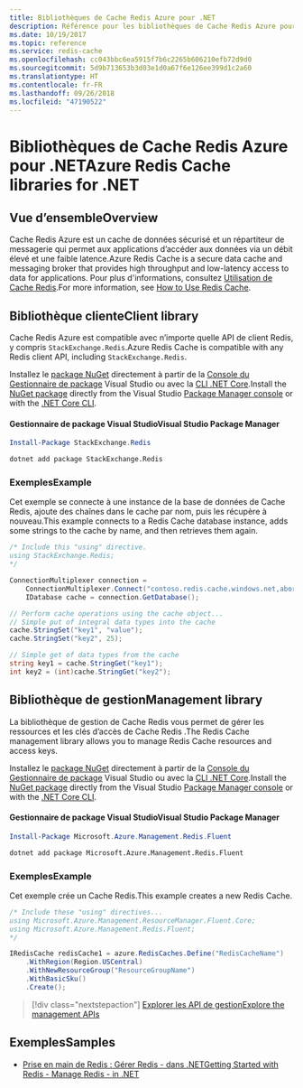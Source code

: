 ```yaml
---
title: Bibliothèques de Cache Redis Azure pour .NET
description: Référence pour les bibliothèques de Cache Redis Azure pour .NET
ms.date: 10/19/2017
ms.topic: reference
ms.service: redis-cache
ms.openlocfilehash: cc043bbc6ea5915f7b6c2265b606210efb72d9d0
ms.sourcegitcommit: 5d9b713653b3d03e1d0a67f6e126ee399d1c2a60
ms.translationtype: HT
ms.contentlocale: fr-FR
ms.lasthandoff: 09/26/2018
ms.locfileid: "47190522"
---
```

# <a name="azure-redis-cache-libraries-for-net"></a><span data-ttu-id="13646-103">Bibliothèques de Cache Redis Azure pour .NET</span><span class="sxs-lookup"><span data-stu-id="13646-103">Azure Redis Cache libraries for .NET</span></span>

## <a name="overview"></a><span data-ttu-id="13646-104">Vue d’ensemble</span><span class="sxs-lookup"><span data-stu-id="13646-104">Overview</span></span>

<span data-ttu-id="13646-105">Cache Redis Azure est un cache de données sécurisé et un répartiteur de messagerie qui permet aux applications d’accéder aux données via un débit élevé et une faible latence.</span><span class="sxs-lookup"><span data-stu-id="13646-105">Azure Redis Cache is a secure data cache and messaging broker that provides high throughput and low-latency access to data for applications.</span></span>  <span data-ttu-id="13646-106">Pour plus d'informations, consultez [Utilisation de Cache Redis](https://docs.microsoft.com/azure/redis-cache/cache-dotnet-how-to-use-azure-redis-cache).</span><span class="sxs-lookup"><span data-stu-id="13646-106">For more information, see [How to Use Redis Cache](https://docs.microsoft.com/azure/redis-cache/cache-dotnet-how-to-use-azure-redis-cache).</span></span>

## <a name="client-library"></a><span data-ttu-id="13646-107">Bibliothèque cliente</span><span class="sxs-lookup"><span data-stu-id="13646-107">Client library</span></span>

<span data-ttu-id="13646-108">Cache Redis Azure est compatible avec n’importe quelle API de client Redis, y compris `StackExchange.Redis`.</span><span class="sxs-lookup"><span data-stu-id="13646-108">Azure Redis Cache is compatible with any Redis client API, including `StackExchange.Redis`.</span></span>

<span data-ttu-id="13646-109">Installez le [package NuGet](https://www.nuget.org/packages/StackExchange.Redis) directement à partir de la [Console du Gestionnaire de package][PackageManager] Visual Studio ou avec la [CLI .NET Core][DotNetCLI].</span><span class="sxs-lookup"><span data-stu-id="13646-109">Install the [NuGet package](https://www.nuget.org/packages/StackExchange.Redis) directly from the Visual Studio [Package Manager console][PackageManager] or with the [.NET Core CLI][DotNetCLI].</span></span>

#### <a name="visual-studio-package-manager"></a><span data-ttu-id="13646-110">Gestionnaire de package Visual Studio</span><span class="sxs-lookup"><span data-stu-id="13646-110">Visual Studio Package Manager</span></span>

```powershell
Install-Package StackExchange.Redis
```

```bash
dotnet add package StackExchange.Redis
```

### <a name="example"></a><span data-ttu-id="13646-111">Exemples</span><span class="sxs-lookup"><span data-stu-id="13646-111">Example</span></span>

<span data-ttu-id="13646-112">Cet exemple se connecte à une instance de la base de données de Cache Redis, ajoute des chaînes dans le cache par nom, puis les récupère à nouveau.</span><span class="sxs-lookup"><span data-stu-id="13646-112">This example connects to a Redis Cache database instance, adds some strings to the cache by name, and then retrieves them again.</span></span>

```csharp
/* Include this "using" directive.
using StackExchange.Redis;
*/

ConnectionMultiplexer connection = 
    ConnectionMultiplexer.Connect("contoso.redis.cache.windows.net,abortConnect=false,ssl=true,password=...");
    IDatabase cache = connection.GetDatabase();

// Perform cache operations using the cache object...
// Simple put of integral data types into the cache
cache.StringSet("key1", "value");
cache.StringSet("key2", 25);

// Simple get of data types from the cache
string key1 = cache.StringGet("key1");
int key2 = (int)cache.StringGet("key2");
```

## <a name="management-library"></a><span data-ttu-id="13646-113">Bibliothèque de gestion</span><span class="sxs-lookup"><span data-stu-id="13646-113">Management library</span></span>

<span data-ttu-id="13646-114">La bibliothèque de gestion de Cache Redis vous permet de gérer les ressources et les clés d’accès de Cache Redis .</span><span class="sxs-lookup"><span data-stu-id="13646-114">The Redis Cache management library allows you to manage Redis Cache resources and access keys.</span></span>

<span data-ttu-id="13646-115">Installez le [package NuGet](https://www.nuget.org/packages/Microsoft.Azure.Management.Redis.Fluent) directement à partir de la [Console du Gestionnaire de package][PackageManager] Visual Studio ou avec la [CLI .NET Core][DotNetCLI].</span><span class="sxs-lookup"><span data-stu-id="13646-115">Install the [NuGet package](https://www.nuget.org/packages/Microsoft.Azure.Management.Redis.Fluent) directly from the Visual Studio [Package Manager console][PackageManager] or with the [.NET Core CLI][DotNetCLI].</span></span>

#### <a name="visual-studio-package-manager"></a><span data-ttu-id="13646-116">Gestionnaire de package Visual Studio</span><span class="sxs-lookup"><span data-stu-id="13646-116">Visual Studio Package Manager</span></span>

```powershell
Install-Package Microsoft.Azure.Management.Redis.Fluent
```

```bash
dotnet add package Microsoft.Azure.Management.Redis.Fluent
```

### <a name="example"></a><span data-ttu-id="13646-117">Exemples</span><span class="sxs-lookup"><span data-stu-id="13646-117">Example</span></span>

<span data-ttu-id="13646-118">Cet exemple crée un Cache Redis.</span><span class="sxs-lookup"><span data-stu-id="13646-118">This example creates a new Redis Cache.</span></span>

```csharp
/* Include these "using" directives...
using Microsoft.Azure.Management.ResourceManager.Fluent.Core;
using Microsoft.Azure.Management.Redis.Fluent;
*/

IRedisCache redisCache1 = azure.RedisCaches.Define("RedisCacheName")
    .WithRegion(Region.USCentral)
    .WithNewResourceGroup("ResourceGroupName")
    .WithBasicSku()
    .Create();
```

> [!div class="nextstepaction"]
> [<span data-ttu-id="13646-119">Explorer les API de gestion</span><span class="sxs-lookup"><span data-stu-id="13646-119">Explore the management APIs</span></span>](/dotnet/api/overview/azure/rediscache/management)


## <a name="samples"></a><span data-ttu-id="13646-120">Exemples</span><span class="sxs-lookup"><span data-stu-id="13646-120">Samples</span></span>

* [<span data-ttu-id="13646-121">Prise en main de Redis : Gérer Redis - dans .NET</span><span class="sxs-lookup"><span data-stu-id="13646-121">Getting Started with Redis - Manage Redis - in .NET</span></span>](https://github.com/Azure-Samples/redis-cache-dotnet-manage-cache)

[PackageManager]: https://docs.microsoft.com/nuget/tools/package-manager-console
[DotNetCLI]: https://docs.microsoft.com/dotnet/core/tools/dotnet-add-package
